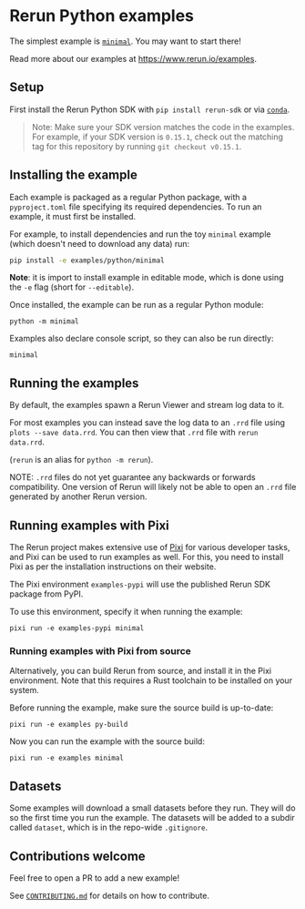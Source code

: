 # Rerun Python examples
The simplest example is [`minimal`](minimal/minimal.py). You may want to start there!

Read more about our examples at <https://www.rerun.io/examples>.

## Setup
First install the Rerun Python SDK with `pip install rerun-sdk` or via [`conda`](https://github.com/conda-forge/rerun-sdk-feedstock).

> Note: Make sure your SDK version matches the code in the examples.
For example, if your SDK version is `0.15.1`, check out the matching tag
for this repository by running `git checkout v0.15.1`.

## Installing the example
Each example is packaged as a regular Python package, with a `pyproject.toml` file specifying its required dependencies. To run an example, it must first be installed.

For example, to install dependencies and run the toy `minimal` example (which doesn't need to download any data) run:

```sh
pip install -e examples/python/minimal
```

**Note**: it is import to install example in editable mode, which is done using the `-e` flag (short for `--editable`).

Once installed, the example can be run as a regular Python module:

```shell
python -m minimal
```

Examples also declare console script, so they can also be run directly:

```shell
minimal
```


## Running the examples
By default, the examples spawn a Rerun Viewer and stream log data to it.

For most examples you can instead save the log data to an `.rrd` file using `plots --save data.rrd`. You can then view that `.rrd` file with `rerun data.rrd`.

(`rerun` is an alias for `python -m rerun`).

NOTE: `.rrd` files do not yet guarantee any backwards or forwards compatibility. One version of Rerun will likely not be able to open an `.rrd` file generated by another Rerun version.

## Running examples with Pixi

The Rerun project makes extensive use of [Pixi](https://pixi.sh/latest/) for various developer tasks, and Pixi can be used to run examples as well. For this, you need to install Pixi as per the installation instructions on their website.

The Pixi environment `examples-pypi` will use the published Rerun SDK package from PyPI.

To use this environment, specify it when running the example:
```shell
pixi run -e examples-pypi minimal
```

### Running examples with Pixi from source

Alternatively, you can build Rerun from source, and install it in the Pixi environment. Note that this requires a Rust
toolchain to be installed on your system.

Before running the example, make sure the source build is up-to-date:
```shell
pixi run -e examples py-build
```

Now you can run the example with the source build:
```shell
pixi run -e examples minimal
```

## Datasets
Some examples will download a small datasets before they run. They will do so the first time you run the example. The datasets will be added to a subdir called `dataset`, which is in the repo-wide `.gitignore`.

## Contributions welcome
Feel free to open a PR to add a new example!

See [`CONTRIBUTING.md`](../../CONTRIBUTING.md) for details on how to contribute.
